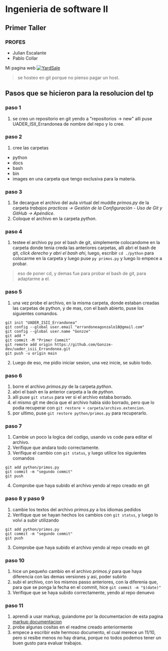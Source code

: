 # Ingenieria de software II
## Primer Taller
### PROFES
 - Julian Escalante
 - Pablo Collar

Mi pagina web [![YardSale](https://gonzze-dev.github.io/Yard-Sale/assets/logos/logo_yard_sale.svg)](https://gonzze-dev.github.io/Yard-Sale/)
> se hosteo en git porque no pienso pagar un host.

## Pasos que se hicieron para la resolucion del tp
### paso 1
1. se creo un repositorio en git yendo a "repositorios -> new" alli puse UADER_ISII_Errandonea de nombre del repo y lo cree.

### paso 2
1. cree las carpetas
  - python
  - docs
  - bash
  - bin 
  - images 
en una carpeta que tengo exclusiva para la materia.

### paso 3
1. Se decargue el archivo del aula virtual del muddle *primos.py* de la carpeta *trabajos practicos -> Gestión de la Configuración - Uso de Git y GitHub -> Apéndice*.
2. Coloque el archivo en la carpeta *python*.

### paso 4
1. testee el archivo py por el bash de git, simplemente colocandome en la carpeta donde tenia creda las anteriores carpetas, alli abri el bash de git, *click derecho y abri el bash ahi*, luego, escribir ```cd ./python``` para colocarme en la carpeta y luego puse ```py primos.py``` y luego lo empece a probar.
> eso de poner cd, y demas fue para probar el bash de git, para adaptarme a el.

### paso 5
1. una vez probe el archivo, en la misma carpeta, donde estaban creadas las carpetas de python, y de mas, con el bash abierto, puse los siguientes comandos.

```
git init "UADER_ISII_Errandonea"
git config --global user.email "errandoneagonzalo18@gmail.com"
git config --global user.name "Gonzze"
git add *
git commit -M "Primer Commit"
git remote add origin https://github.com/Gonzze-dev/uader_isii_Errandonea.git
git push -u origin main
```
2. Luego de eso, me pidio iniciar sesion, una vez inicie, se subio todo.

### paso 6
1. borre el archivo *primos.py* de la carpeta *python*.
2. abri el bash en la anterior carpeta a la de *python*.
3. alli puse ```git status``` para ver si el archivo estaba borrado.
4. el mismo git me decia que el archivo habia sido borrado, pero que lo podia recuperar con ```git restore + carpeta/archivo.extencion```.
5. por ultimo, puse ```git restore python/primos.py``` para recuperarlo.

### paso 7
1. Cambie un poco la logica del codigo, usando vs code para editar el archivo.
2. Verifique que andara todo correctamente.
3. Verifique el cambio con ```git status```, y luego utilice los siguientes comandos
```
git add python/primos.py
git commit -m "segundo commit"
git push
```
4. Comprobe que haya subido el archivo yendo al repo creado en git

### paso 8 y paso 9
1. cambie los textos del archivo *primos.py* a los idiomas pedidos
2. Verifique que se hayan hechos los cambios con ```git status```, y luego lo volvi a subir utilizando
```
git add python/primos.py
git commit -m "segundo commit"
git push
```
3. Comprobe que haya subido el archivo yendo al repo creado en git

### paso 10
1. hice un pequeño cambio en el archivo *primos.ý* para que haya diferencia con las demas versiones y asi, poder subirlo
2. subi el archivo, con los mismos passo anteriores, con la diferenia que, para que se ponga la fecha en el commit, hice
```git commit -m "$(date)"```
3. Verifique que se haya subido correctamente, yendo al repo denuevo

### paso 11
1. aprendi a usar markup, guiandome por la documentacion de esta pagina [markup documentacion](https://docs.github.com/es/get-started/writing-on-github/getting-started-with-writing-and-formatting-on-github/basic-writing-and-formatting-syntax)
2. probe algunas cositas en el readme creado anteriormente
3. empece a escribir este hermoso documento, el cual merece un 11/10, pero si resibe menos no hay drama, porque no todos podemos tener un buen gusto para evaluar trabajos.
